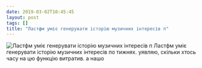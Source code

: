 ```yaml
---
date: 2019-03-02T10:45:45
layout: post
tags: []
title: "Ластфм уміє генерувати історію музичних інтересів п"
---
```

![Ластфм уміє генерувати історію музичних інтересів п](https://res.cloudinary.com/vast-space-unexplored/image/upload/q_auto,dpr_auto,w_auto/photos/photo_557_02-03-2019_10-45-45.jpg)
Ластфм уміє генерувати історію музичних інтересів по тижнях. уявляю, скільки хтось часу на цю функцію витратив. а нашо